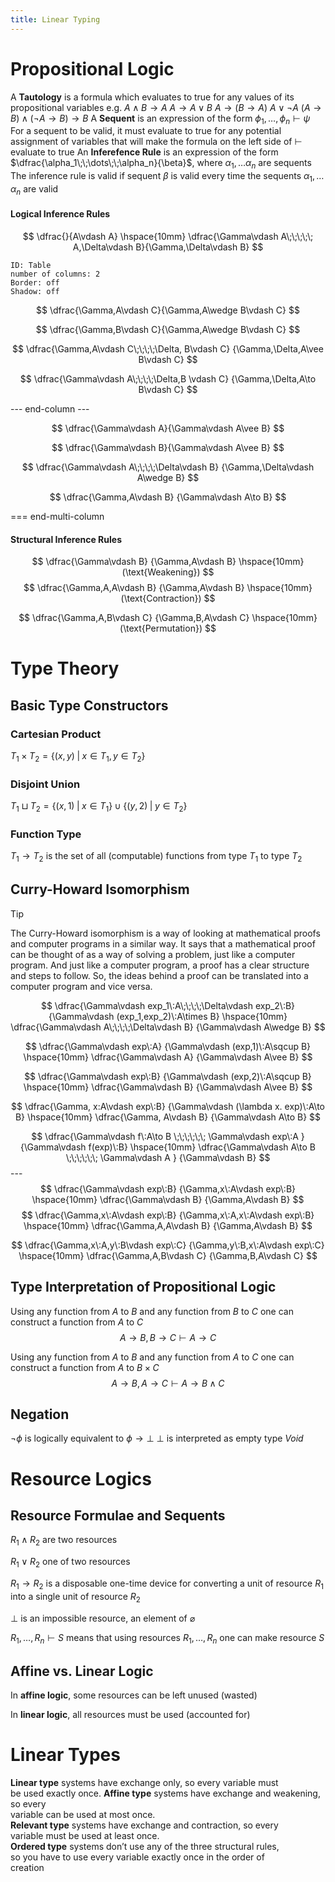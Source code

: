 ```yaml
---
title: Linear Typing
---
```


# Propositional Logic
A **Tautology** is a formula which evaluates to true for any values of its propositional variables
e.g.
	$A\wedge B \to A$
	$A\to A\vee B$
	$A\to (B \to A)$
	$A\vee \neg A$
	$(A\to B)\wedge (\neg A\to B)\to B$
A **Sequent** is an expression of the form $\phi_1,\dots,\phi_n\vdash \psi$ 
For a sequent to be valid, it must evaluate to true for any potential assignment of variables that will make the formula on the left side of $\vdash$ evaluate to true
An **Inferefence Rule** is an expression of the form $\dfrac{\alpha_1\;\;\dots\;\;\alpha_n}{\beta}$, where $\alpha_1,\dots\alpha_n$ are sequents
The inference rule is valid if sequent $\beta$ is valid every time the sequents $\alpha_1,\dots\alpha_n$ are valid
#### Logical Inference Rules
$$
\dfrac{}{A\vdash A}
\hspace{10mm}
\dfrac{\Gamma\vdash A\;\;\;\;\; A,\Delta\vdash B}{\Gamma,\Delta\vdash B}
$$
```start-multi-column  
ID: Table  
number of columns: 2  
Border: off
Shadow: off
```
$$
\dfrac{\Gamma,A\vdash C}{\Gamma,A\wedge B\vdash C}
$$

$$
\dfrac{\Gamma,B\vdash C}{\Gamma,A\wedge B\vdash C}
$$

$$
\dfrac{\Gamma,A\vdash C\;\;\;\;\Delta, B\vdash C}
{\Gamma,\Delta,A\vee B\vdash C}
$$

$$
\dfrac{\Gamma\vdash A\;\;\;\;\Delta,B \vdash C}
{\Gamma,\Delta,A\to B\vdash C}
$$

--- end-column ---

$$
\dfrac{\Gamma\vdash A}{\Gamma\vdash A\vee B}
$$

$$
\dfrac{\Gamma\vdash B}{\Gamma\vdash A\vee B}
$$   

$$
\dfrac{\Gamma\vdash A\;\;\;\;\Delta\vdash B}
{\Gamma,\Delta\vdash A\wedge B}
$$    
 
$$
\dfrac{\Gamma,A\vdash B}
{\Gamma\vdash A\to B}
$$

=== end-multi-column
#### Structural Inference Rules
$$
\dfrac{\Gamma\vdash B}
{\Gamma,A\vdash B} \hspace{10mm}(\text{Weakening})
$$ 
$$
\dfrac{\Gamma,A,A\vdash B}
{\Gamma,A\vdash B} \hspace{10mm}(\text{Contraction})
$$

$$
\dfrac{\Gamma,A,B\vdash C}
{\Gamma,B,A\vdash C} \hspace{10mm}(\text{Permutation})
$$ 
# Type Theory

## Basic Type Constructors

### Cartesian Product
$T_1 \times T_2 =\{(x,y)\;|\; x\in T_1, y\in T_2\}$
### Disjoint Union
$T_1 \sqcup T_2 =\{(x,1)\;|\; x\in T_1\}\cup \{(y,2)\;|\; y\in T_2\}$
### Function Type
$T_1 \to T_2$ is the set of all (computable) functions from type $T_1$ to type $T_2$

## Curry-Howard Isomorphism

>[!Tip]
>The Curry-Howard isomorphism is a way of looking at mathematical proofs and computer programs in a similar way. It says that a mathematical proof can be thought of as a way of solving a problem, just like a computer program. And just like a computer program, a proof has a clear structure and steps to follow. So, the ideas behind a proof can be translated into a computer program and vice versa.

$$
\dfrac{\Gamma\vdash exp_1\:A\;\;\;\;\Delta\vdash exp_2\:B}
{\Gamma\vdash (exp_1,exp_2)\:A\times B}
\hspace{10mm}
\dfrac{\Gamma\vdash A\;\;\;\;\Delta\vdash B}
{\Gamma\vdash A\wedge B}
$$

$$
\dfrac{\Gamma\vdash exp\:A}
{\Gamma\vdash (exp,1)\:A\sqcup B}
\hspace{10mm}
\dfrac{\Gamma\vdash A}
{\Gamma\vdash A\vee B}
$$

$$
\dfrac{\Gamma\vdash exp\:B}
{\Gamma\vdash (exp,2)\:A\sqcup B}
\hspace{10mm}
\dfrac{\Gamma\vdash B}
{\Gamma\vdash A\vee B}
$$

$$
\dfrac{\Gamma, x:A\vdash exp\:B}
{\Gamma\vdash (\lambda x. exp)\:A\to B}
\hspace{10mm}
\dfrac{\Gamma, A\vdash B}
{\Gamma\vdash A\to B}
$$

$$
\dfrac{\Gamma\vdash f\:A\to B
\;\;\;\;\;\;
\Gamma\vdash exp\:A
}
{\Gamma\vdash f(exp)\:B}
\hspace{10mm}
\dfrac{\Gamma\vdash A\to B
\;\;\;\;\;\;
\Gamma\vdash A
}
{\Gamma\vdash B}
$$ ---
$$
\dfrac{\Gamma\vdash exp\:B}
{\Gamma,x\:A\vdash exp\:B}
\hspace{10mm}
\dfrac{\Gamma\vdash B}
{\Gamma,A\vdash B} 
$$ 
$$
\dfrac{\Gamma,x\:A\vdash exp\:B}
{\Gamma,x\:A,x\:A\vdash exp\:B}
\hspace{10mm}
\dfrac{\Gamma,A,A\vdash B}
{\Gamma,A\vdash B} 
$$

$$
\dfrac{\Gamma,x\:A,y\:B\vdash exp\:C}
{\Gamma,y\:B,x\:A\vdash exp\:C}
\hspace{10mm}
\dfrac{\Gamma,A,B\vdash C}
{\Gamma,B,A\vdash C} 
$$ 
## Type Interpretation of Propositional Logic

Using any function from $A$ to $B$ and any function from $B$ to $C$ one can construct a function from $A$ to $C$
$$
A\to B, B\to C \vdash A\to C
$$

Using any function from $A$ to $B$ and any function from $A$ to $C$ one can construct a function from $A$ to $B\times C$
$$
A\to B, A\to C \vdash A\to B\wedge C
$$
## Negation

$\neg\phi$ is logically equivalent to $\phi\to \bot$
$\bot$ is interpreted as empty type $Void$

# Resource Logics

## Resource Formulae and Sequents

$R_1\wedge R_2$ are two resources 

$R_1\vee R_2$ one of two resources

$R_1\to R_2$ is a disposable one-time device for converting a unit of resource $R_1$ into a single unit of resource $R_2$

$\bot$ is an impossible resource, an element of $\varnothing$

$R_1,\dots,R_n\vdash S$ means that using resources $R_1,\dots,R_n$ one can make resource $S$

## Affine vs. Linear Logic

In **affine logic**, some resources can be left unused (wasted)

In **linear logic**, all resources must be used (accounted for)

# Linear Types

**Linear type** systems have exchange only, so every variable must  
be used exactly once.
**Affine type** systems have exchange and weakening, so every  
variable can be used at most once.  
**Relevant type** systems have exchange and contraction, so every  
variable must be used at least once.  
**Ordered type** systems don’t use any of the three structural rules,  
so you have to use every variable exactly once in the order of  
creation